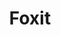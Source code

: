 ---
blog: https://foxit.com/blog/
facebook: https://facebook.com/foxitsoftware
instagram: https://instagram.com/foxitsoftware
linkedin: https://linkedin.com/company/foxit-corporation
logohandle: foxit
pinterest: https://pinterest.com/foxitsoft
sort: foxit
title: Foxit
twitter: https://x.com/foxitsoftware
website: https://www.foxit.com/
wikipedia: https://en.wikipedia.org/wiki/Foxit_Software
youtube: https://youtube.com/c/FoxitSoftwareInc
---